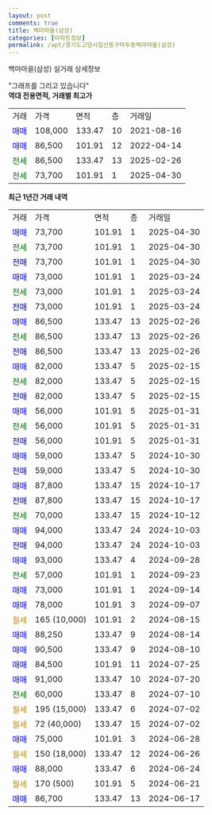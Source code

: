 ```yaml
---
layout: post
comments: true
title: 백마마을(삼성)
categories: [아파트정보]
permalink: /apt/경기도고양시일산동구마두동백마마을(삼성)
---
```


백마마을(삼성) 실거래 상세정보

<script type="text/javascript">
  google.charts.load('current', {'packages':['line', 'corechart']});
  google.charts.setOnLoadCallback(drawChart);

  function drawChart() {
    var data = new google.visualization.DataTable();
    data.addColumn('date', '거래일');
    data.addColumn('number', "매매");
    data.addColumn('number', "전세");
    data.addColumn('number', "전매");

    data.addRows([[new Date(Date.parse("2025-04-30")), 73700, null, null], [new Date(Date.parse("2025-04-30")), null, 73700, null], [new Date(Date.parse("2025-04-30")), null, null, 73700], [new Date(Date.parse("2025-03-24")), 73000, null, null], [new Date(Date.parse("2025-03-24")), null, 73000, null], [new Date(Date.parse("2025-03-24")), null, null, 73000], [new Date(Date.parse("2025-02-26")), 86500, null, null], [new Date(Date.parse("2025-02-26")), null, 86500, null], [new Date(Date.parse("2025-02-26")), null, null, 86500], [new Date(Date.parse("2025-02-15")), 82000, null, null], [new Date(Date.parse("2025-02-15")), null, 82000, null], [new Date(Date.parse("2025-02-15")), null, null, 82000], [new Date(Date.parse("2025-01-31")), 56000, null, null], [new Date(Date.parse("2025-01-31")), null, 56000, null], [new Date(Date.parse("2025-01-31")), null, null, 56000], [new Date(Date.parse("2024-10-30")), 59000, null, null], [new Date(Date.parse("2024-10-30")), null, null, 59000], [new Date(Date.parse("2024-10-17")), 87800, null, null], [new Date(Date.parse("2024-10-17")), null, null, 87800], [new Date(Date.parse("2024-10-12")), null, 70000, null], [new Date(Date.parse("2024-10-03")), 94000, null, null], [new Date(Date.parse("2024-10-03")), null, null, 94000], [new Date(Date.parse("2024-09-28")), 93000, null, null], [new Date(Date.parse("2024-09-23")), null, 57000, null], [new Date(Date.parse("2024-09-14")), 73000, null, null], [new Date(Date.parse("2024-09-07")), 78000, null, null], [new Date(Date.parse("2024-08-15")), null, null, null], [new Date(Date.parse("2024-08-14")), 88250, null, null], [new Date(Date.parse("2024-08-10")), 90500, null, null], [new Date(Date.parse("2024-07-25")), 84500, null, null], [new Date(Date.parse("2024-07-20")), 91000, null, null], [new Date(Date.parse("2024-07-10")), null, 60000, null], [new Date(Date.parse("2024-07-02")), null, null, null], [new Date(Date.parse("2024-07-02")), null, null, null], [new Date(Date.parse("2024-06-28")), 75000, null, null], [new Date(Date.parse("2024-06-26")), null, null, null], [new Date(Date.parse("2024-06-24")), 88000, null, null], [new Date(Date.parse("2024-06-21")), null, null, null], [new Date(Date.parse("2024-06-17")), 86700, null, null]]);

    var options = {
      hAxis: {
        format: 'yyyy/MM/dd'
      },    
      lineWidth: 0,
      pointsVisible: true,    
      title: '최근 1년간 유형별 실거래가 분포',
      legend: { position: 'bottom' }
    };

    var formatter = new google.visualization.NumberFormat({pattern:'###,###'} );
    formatter.format(data, 1);
    formatter.format(data, 2);
    
    setTimeout(function() {
        var chart = new google.visualization.LineChart(document.getElementById('columnchart_material'));
        chart.draw(data, (options));
        document.getElementById('loading').style.display = 'none';
    }, 200);
  }
</script>


<div id="loading" style="z-index:20; display: block; margin-left: 0px">"그래프를 그리고 있습니다"</div>
<div id="columnchart_material" style="width: 95%; margin-left: 0px; display: block"></div>
<!-- contents start -->
<b>역대 전용면적, 거래별 최고가</b>
<table class="sortable">
    <tr>
      <td>거래</td>
      <td>가격</td>
      <td>면적</td>
      <td>층</td>
      <td>거래일</td>
    </tr>
        <tr>
          <td><a style="color: blue">매매</a></td>
          <td>108,000</td>
          <td>133.47</td>
          <td>10</td>
          <td>2021-08-16</td>
        </tr>            <tr>
          <td><a style="color: blue">매매</a></td>
          <td>86,500</td>
          <td>101.91</td>
          <td>12</td>
          <td>2022-04-14</td>
        </tr>        
        <tr>
              <td><a style="color: darkgreen">전세</a></td>
              <td>86,500</td>
              <td>133.47</td>
              <td>13</td>
              <td>2025-02-26</td>
            </tr>            <tr>
              <td><a style="color: darkgreen">전세</a></td>
              <td>73,700</td>
              <td>101.91</td>
              <td>1</td>
              <td>2025-04-30</td>
            </tr>        
    
</table>

<b>최근 1년간 거래 내역</b>

<table class="sortable">
    <tr>
      <td>거래</td>
      <td>가격</td>
      <td>면적</td>
      <td>층</td>
      <td>거래일</td>
    </tr>
    <tr>
      <td><a style="color: blue">매매</a></td>
      <td>73,700</td>
      <td>101.91</td>
      <td>1</td>
      <td>2025-04-30</td>
    </tr>          <tr>
      <td><a style="color: darkgreen">전세</a></td>
      <td>73,700</td>
      <td>101.91</td>
      <td>1</td>
      <td>2025-04-30</td>
    </tr>          <tr>
      <td><a style="color: darkblue">전매</a></td>
      <td>73,700</td>
      <td>101.91</td>
      <td>1</td>
      <td>2025-04-30</td>
    </tr>          <tr>
      <td><a style="color: blue">매매</a></td>
      <td>73,000</td>
      <td>101.91</td>
      <td>1</td>
      <td>2025-03-24</td>
    </tr>          <tr>
      <td><a style="color: darkgreen">전세</a></td>
      <td>73,000</td>
      <td>101.91</td>
      <td>1</td>
      <td>2025-03-24</td>
    </tr>          <tr>
      <td><a style="color: darkblue">전매</a></td>
      <td>73,000</td>
      <td>101.91</td>
      <td>1</td>
      <td>2025-03-24</td>
    </tr>          <tr>
      <td><a style="color: blue">매매</a></td>
      <td>86,500</td>
      <td>133.47</td>
      <td>13</td>
      <td>2025-02-26</td>
    </tr>          <tr>
      <td><a style="color: darkgreen">전세</a></td>
      <td>86,500</td>
      <td>133.47</td>
      <td>13</td>
      <td>2025-02-26</td>
    </tr>          <tr>
      <td><a style="color: darkblue">전매</a></td>
      <td>86,500</td>
      <td>133.47</td>
      <td>13</td>
      <td>2025-02-26</td>
    </tr>          <tr>
      <td><a style="color: blue">매매</a></td>
      <td>82,000</td>
      <td>133.47</td>
      <td>5</td>
      <td>2025-02-15</td>
    </tr>          <tr>
      <td><a style="color: darkgreen">전세</a></td>
      <td>82,000</td>
      <td>133.47</td>
      <td>5</td>
      <td>2025-02-15</td>
    </tr>          <tr>
      <td><a style="color: darkblue">전매</a></td>
      <td>82,000</td>
      <td>133.47</td>
      <td>5</td>
      <td>2025-02-15</td>
    </tr>          <tr>
      <td><a style="color: blue">매매</a></td>
      <td>56,000</td>
      <td>101.91</td>
      <td>5</td>
      <td>2025-01-31</td>
    </tr>          <tr>
      <td><a style="color: darkgreen">전세</a></td>
      <td>56,000</td>
      <td>101.91</td>
      <td>5</td>
      <td>2025-01-31</td>
    </tr>          <tr>
      <td><a style="color: darkblue">전매</a></td>
      <td>56,000</td>
      <td>101.91</td>
      <td>5</td>
      <td>2025-01-31</td>
    </tr>          <tr>
      <td><a style="color: blue">매매</a></td>
      <td>59,000</td>
      <td>133.47</td>
      <td>5</td>
      <td>2024-10-30</td>
    </tr>          <tr>
      <td><a style="color: darkblue">전매</a></td>
      <td>59,000</td>
      <td>133.47</td>
      <td>5</td>
      <td>2024-10-30</td>
    </tr>          <tr>
      <td><a style="color: blue">매매</a></td>
      <td>87,800</td>
      <td>133.47</td>
      <td>15</td>
      <td>2024-10-17</td>
    </tr>          <tr>
      <td><a style="color: darkblue">전매</a></td>
      <td>87,800</td>
      <td>133.47</td>
      <td>15</td>
      <td>2024-10-17</td>
    </tr>          <tr>
      <td><a style="color: darkgreen">전세</a></td>
      <td>70,000</td>
      <td>133.47</td>
      <td>15</td>
      <td>2024-10-12</td>
    </tr>          <tr>
      <td><a style="color: blue">매매</a></td>
      <td>94,000</td>
      <td>133.47</td>
      <td>24</td>
      <td>2024-10-03</td>
    </tr>          <tr>
      <td><a style="color: darkblue">전매</a></td>
      <td>94,000</td>
      <td>133.47</td>
      <td>24</td>
      <td>2024-10-03</td>
    </tr>          <tr>
      <td><a style="color: blue">매매</a></td>
      <td>93,000</td>
      <td>133.47</td>
      <td>4</td>
      <td>2024-09-28</td>
    </tr>          <tr>
      <td><a style="color: darkgreen">전세</a></td>
      <td>57,000</td>
      <td>101.91</td>
      <td>1</td>
      <td>2024-09-23</td>
    </tr>          <tr>
      <td><a style="color: blue">매매</a></td>
      <td>73,000</td>
      <td>101.91</td>
      <td>1</td>
      <td>2024-09-14</td>
    </tr>          <tr>
      <td><a style="color: blue">매매</a></td>
      <td>78,000</td>
      <td>101.91</td>
      <td>3</td>
      <td>2024-09-07</td>
    </tr>          <tr>
      <td><a style="color: darkgoldenrod">월세</a></td>
      <td>165 (10,000)</td>
      <td>101.91</td>
      <td>2</td>
      <td>2024-08-15</td>
    </tr>          <tr>
      <td><a style="color: blue">매매</a></td>
      <td>88,250</td>
      <td>133.47</td>
      <td>9</td>
      <td>2024-08-14</td>
    </tr>          <tr>
      <td><a style="color: blue">매매</a></td>
      <td>90,500</td>
      <td>133.47</td>
      <td>9</td>
      <td>2024-08-10</td>
    </tr>          <tr>
      <td><a style="color: blue">매매</a></td>
      <td>84,500</td>
      <td>101.91</td>
      <td>11</td>
      <td>2024-07-25</td>
    </tr>          <tr>
      <td><a style="color: blue">매매</a></td>
      <td>91,000</td>
      <td>133.47</td>
      <td>10</td>
      <td>2024-07-20</td>
    </tr>          <tr>
      <td><a style="color: darkgreen">전세</a></td>
      <td>60,000</td>
      <td>133.47</td>
      <td>8</td>
      <td>2024-07-10</td>
    </tr>          <tr>
      <td><a style="color: darkgoldenrod">월세</a></td>
      <td>195 (15,000)</td>
      <td>133.47</td>
      <td>6</td>
      <td>2024-07-02</td>
    </tr>          <tr>
      <td><a style="color: darkgoldenrod">월세</a></td>
      <td>72 (40,000)</td>
      <td>133.47</td>
      <td>15</td>
      <td>2024-07-02</td>
    </tr>          <tr>
      <td><a style="color: blue">매매</a></td>
      <td>75,000</td>
      <td>101.91</td>
      <td>3</td>
      <td>2024-06-28</td>
    </tr>          <tr>
      <td><a style="color: darkgoldenrod">월세</a></td>
      <td>150 (18,000)</td>
      <td>133.47</td>
      <td>12</td>
      <td>2024-06-26</td>
    </tr>          <tr>
      <td><a style="color: blue">매매</a></td>
      <td>88,000</td>
      <td>133.47</td>
      <td>6</td>
      <td>2024-06-24</td>
    </tr>          <tr>
      <td><a style="color: darkgoldenrod">월세</a></td>
      <td>170 (500)</td>
      <td>101.91</td>
      <td>5</td>
      <td>2024-06-21</td>
    </tr>          <tr>
      <td><a style="color: blue">매매</a></td>
      <td>86,700</td>
      <td>133.47</td>
      <td>13</td>
      <td>2024-06-17</td>
    </tr>      </table>
<!-- contents end -->    

